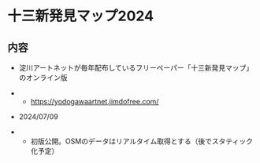 # 十三新発見マップ2024
## 内容
* 淀川アートネットが毎年配布しているフリーペーパー「十三新発見マップ」のオンライン版
* * https://yodogawaartnet.jimdofree.com/

* 2024/07/09
* * 初版公開。OSMのデータはリアルタイム取得とする（後でスタティック化予定）
